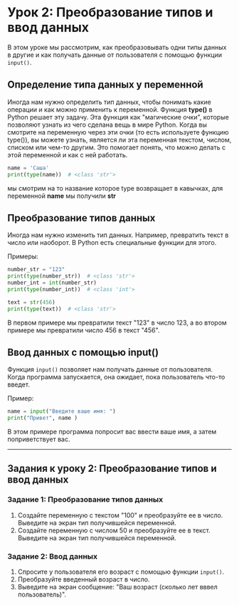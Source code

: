 # Урок 2: Преобразование типов и ввод данных

В этом уроке мы рассмотрим, как преобразовывать одни типы данных в другие и как получать данные от пользователя с помощью функции `input()`.
## Определение типа данных у переменной
Иногда нам нужно определить тип данных, чтобы понимать какие операции и как можно применить к переменной.
Функция **type()**  в Python решает эту задачу. 
Эта функция как "магические очки", которые позволяют узнать из чего сделана вещь в мире Python. 
Когда вы смотрите на переменную через эти очки (то есть используете функцию type()), вы можете узнать, является ли эта переменная текстом,
числом, списком или чем-то другим. Это помогает понять, что можно делать с этой переменной и как с ней работать.
```python
name = 'Саша'
print(type(name))  # <class 'str'>
```
мы смотрим на то название которое type возвращает в кавычках, для переменной **name** мы получили **str**

## Преобразование типов данных

Иногда нам нужно изменить тип данных. Например, превратить текст в число или наоборот. В Python есть специальные функции для этого.

Примеры:
```python
number_str = "123"
print(type(number_str))  # <class 'str'>
number_int = int(number_str)
print(type(number_int))  # <class 'int'>

text = str(456)
print(type(text))  # <class 'str'>
```

В первом примере мы превратили текст "123" в число 123, а во втором примере мы превратили число 456 в текст "456".

## Ввод данных с помощью input()

Функция `input()` позволяет нам получать данные от пользователя. Когда программа запускается, она ожидает, пока пользователь что-то введет.

Пример:
```python
name = input("Введите ваше имя: ")
print("Привет", name )
```

В этом примере программа попросит вас ввести ваше имя, а затем поприветствует вас.

---

## Задания к уроку 2: Преобразование типов и ввод данных

### Задание 1: Преобразование типов данных

1. Создайте переменную с текстом "100" и преобразуйте ее в число. Выведите на экран тип получившейся переменной.
2. Создайте переменную с числом 50 и преобразуйте ее в текст. Выведите на экран тип получившейся переменной.

### Задание 2: Ввод данных

1. Спросите у пользователя его возраст с помощью функции `input()`.
2. Преобразуйте введенный возраст в число.
3. Выведите на экран сообщение: "Ваш возраст (сколько лет вввел пользователь)".
